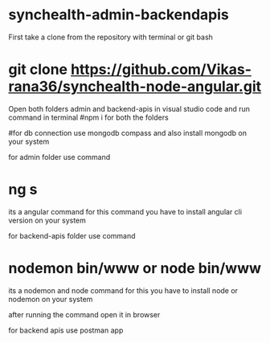# synchealth-admin-backendapis

First take a clone from the repository with terminal or git bash
# git clone https://github.com/Vikas-rana36/synchealth-node-angular.git

Open both folders admin and backend-apis in visual studio code and run command in terminal
 #npm i for both the folders
 
#for db connection use mongodb compass and also install mongodb on your system

for admin folder use command
# ng s

its a angular command for this command you have to install angular cli version on your system

for backend-apis folder use command
# nodemon bin/www or node bin/www

its a nodemon and node command for this you have to install node or nodemon on your system

after running the command open it in browser

for backend apis use postman app
 
